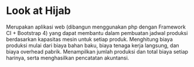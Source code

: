 # Look at Hijab
Merupakan aplikasi web (dibangun menggunakan php dengan Framework CI + Bootstrap 4) yang dapat membantu dalam pembuatan jadwal produksi berdasarkan kapasitas mesin untuk setiap produk. Menghitung biaya produksi mulai dari biaya bahan baku, biaya tenaga kerja langsung, dan biaya overhead pabrik. Menampilkan jumlah produksi dan total biaya setiap harinya, serta menghasilkan pencatatan akuntansi.
